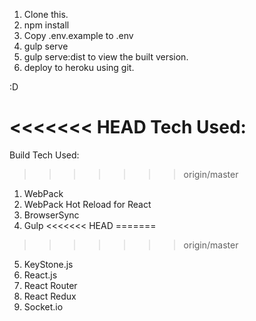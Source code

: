 1. Clone this.
2. npm install
3. Copy .env.example to .env
4. gulp serve
5. gulp serve:dist to view the built version.
6. deploy to heroku using git.

:D 

<<<<<<< HEAD
Tech Used:
=======
Build Tech Used:
>>>>>>> origin/master

1. WebPack
2. WebPack Hot Reload for React
3. BrowserSync
4. Gulp
<<<<<<< HEAD
=======

>>>>>>> origin/master
5. KeyStone.js
6. React.js
7. React Router
8. React Redux
9. Socket.io


